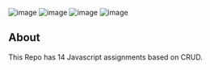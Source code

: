 ![image](https://img.shields.io/badge/iNeuron-Full--Stack%20JavaScript%20Web%20Development%20Course-blue)
![image](https://img.shields.io/badge/Hitesh%20Choudhary-LCO-brightgreen)
![image](https://img.shields.io/badge/JavaScript-orange)
![image](https://img.shields.io/badge/JavaScript_Assignment-000)

## About

This Repo has 14 Javascript assignments based on CRUD.
